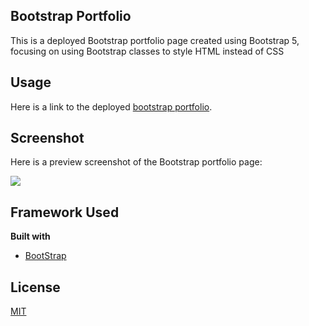 ## Bootstrap Portfolio

This is a deployed Bootstrap portfolio page created using Bootstrap 5, focusing on using Bootstrap classes to style HTML instead of CSS

## Usage

Here is a link to the deployed [bootstrap portfolio](https://kane-chang.github.io/bootstrap-portfolio/).

## Screenshot

Here is a preview screenshot of the Bootstrap portfolio page:

![](https://i.gyazo.com/ebd1b6053b9a7bb5cb5f54b5d20ebcb7.png)

## Framework Used
<b>Built with</b>
- [BootStrap](https://getbootstrap.com/)

## License

[MIT](https://choosealicense.com/licenses/mit/)
